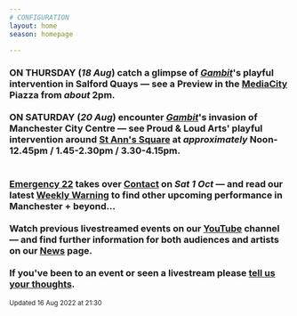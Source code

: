 ```yaml
---
# CONFIGURATION
layout: home
season: homepage

---
```

### ON THURSDAY (*18 Aug*) catch a glimpse of *[Gambit](/current/2022-springsummer/gambit)*'s playful intervention in Salford Quays — see a Preview in the <a href="https://mediacityuk.co.uk/visit-us" target="_blank">MediaCity</a> Piazza from *about* 2pm.<br><br>ON SATURDAY (*20 Aug*) encounter *[Gambit](/current/2022-springsummer/gambit)*'s invasion of Manchester City Centre — see Proud & Loud Arts' playful intervention around <a href="https://creativetourist.com/venue/st-anns-square" target="_blank">St Ann's Square</a> at *approximately* Noon-12.45pm / 1.45-2.30pm / 3.30-4.15pm.<br><br><br>[Emergency 22](/current/2022-emergency) takes over <a href="https://contactmcr.com" target="_blank">Contact</a> on *Sat 1 Oct* — and read our latest <a href="http://wordofwarning.posthaven.com" target="_blank">Weekly Warning</a> to find other upcoming performance in Manchester + beyond…<br><br>Watch previous livestreamed events on our <a href="http://bit.ly/YTwarnmcr" target="_blank">YouTube</a> channel — and find further information for both audiences and artists on our [News](/news) page.<br><br>If you've been to an event or seen a livestream please <a href="http://bit.ly/warnmcrfeedback" target="_blank">tell us your thoughts</a>.         
<small>Updated 16 Aug 2022 at 21:30</small>
